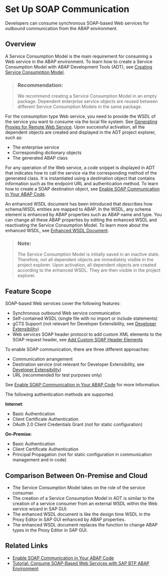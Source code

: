 <!-- loio8b6723b265d54c13866fbade4a7a087b -->

# Set Up SOAP Communication

Developers can consume synchronous SOAP-based Web services for outbound communication from the ABAP environment.



<a name="loio8b6723b265d54c13866fbade4a7a087b__section_ns2_mfr_hlb"/>

## Overview

A Service Consumption Model is the main requirement for consuming a Web service in the ABAP environment. To learn how to create a Service Consumption Model with ABAP Development Tools \(ADT\), see [Creating Service Consumption Model](https://help.sap.com/viewer/5371047f1273405bb46725a417f95433/Cloud/en-US/96132822b3554016b653d3601bb9ff1a.html).

> ### Recommendation:  
> We recommend creating a Service Consumption Model in an empty package. Dependent enterprise service objects are reused between different Service Consumption Models in the same package.

For the consumption type Web service, you need to provide the WSDL of the service you want to consume via the local file system. See [Generating Proxies for Remote Web Service](https://help.sap.com/viewer/5371047f1273405bb46725a417f95433/Cloud/en-US/3b9c145adad147058177cec27cef1f44.html). Upon successful activation, all the dependent objects are created and displayed in the ADT project explorer, such as:

-   The enterprise service
-   Corresponding dictionary objects
-   The generated ABAP class

For any operation of the Web service, a code snippet is displayed in ADT that indicates how to call the service via the corresponding method of the generated class. It is instantiated using a destination object that contains information such as the endpoint URL and authentication method. To learn how to create a SOAP destination object, see [Enable SOAP Communication in Your ABAP Code](enable-soap-communication-in-your-abap-code-6ab460e.md).

An enhanced WSDL document has been introduced that describes how schema/WSDL entities are mapped to ABAP. In the WSDL, any schema element is enhanced by ABAP properties such as ABAP name and type. You can change all these ABAP properties by editing the enhanced WSDL and reactivating the Service Consumption Model. To learn more about the enhanced WSDL, see [Enhanced WSDL Document](enhanced-wsdl-document-3a893d9.md).

> ### Note:  
> The Service Consumption Model is initially saved in an inactive state. Therefore, not all dependent objects are immediately visible in the project explorer. Upon activation, all dependent objects are created according to the enhanced WSDL. They are then visible in the project explorer.



<a name="loio8b6723b265d54c13866fbade4a7a087b__section_mzr_21s_flb"/>

## Feature Scope

SOAP-based Web services cover the following features:

-   Synchronous outbound Web service communication
-   Self-contained WSDL \(single file with no import or include statements\)
-   gCTS Support \(not relevant for Developer Extensibility, see [Developer Extensibility](https://help.sap.com/viewer/6aa39f1ac05441e5a23f484f31e477e7/latest/en-US/e1059ff581854a699f15734049f14293.html)\)
-   Web services SOAP header protocol to add custom XML elements to the SOAP request header, see [Add Custom SOAP Header Elements](add-custom-soap-header-elements-3dadfa9.md)

To enable SOAP communication, there are three different approaches:

-   Communication arrangement
-   Destination service \(not relevant for Developer Extensibility, see [Developer Extensibility](https://help.sap.com/viewer/6aa39f1ac05441e5a23f484f31e477e7/latest/en-US/e1059ff581854a699f15734049f14293.html)\)
-   URL \(recommended for test purposes only\)

See [Enable SOAP Communication in Your ABAP Code](enable-soap-communication-in-your-abap-code-6ab460e.md) for more Information.

The following authentication methods are supported.

**Internet**:

-   Basic Authentication
-   Client Certificate Authentication
-   OAuth 2.0 Client Credentials Grant \(not for static configuration\)

**On-Premise**:

-   Basic Authentication
-   Client Certificate Authentication
-   Principal Propagation \(not for static configuration in communication management and in code\)



<a name="loio8b6723b265d54c13866fbade4a7a087b__section_dly_cbs_flb"/>

## Comparison Between On-Premise and Cloud

-   The Service Consumption Model takes on the role of the service consumer.
-   The creation of a Service Consumption Model in ADT is similar to the creation of a service consumer from an external WSDL within the Web service wizard in SAP GUI.
-   The enhanced WSDL document is like the design time WSDL in the Proxy Editor in SAP GUI enhanced by ABAP properties.
-   The enhanced WSDL document replaces the function to change ABAP types in the Proxy Editor in SAP GUI.



<a name="loio8b6723b265d54c13866fbade4a7a087b__section_o5l_lnf_mtb"/>

## Related Links

-   [Enable SOAP Communication in Your ABAP Code](enable-soap-communication-in-your-abap-code-6ab460e.md)
-   [Tutorial: Consume SOAP-Based Web Services with SAP BTP ABAP Environment](https://developers.sap.com/tutorials/abap-environment-soap-web-services.html)

